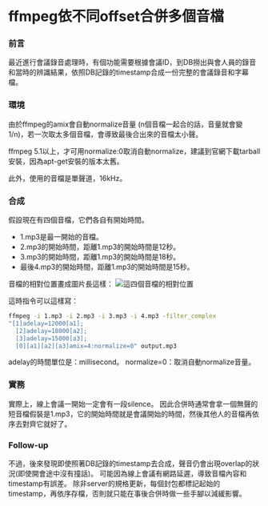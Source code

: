# ffmpeg依不同offset合併多個音檔

### 前言
最近進行會議錄音處理時，有個功能需要根據會議ID，到DB撈出與會人員的錄音和當時的辨識結果，依照DB記錄的timestamp合成一份完整的會議錄音和字幕檔。

### 環境
由於ffmpeg的amix會自動normalize音量 (n個音檔一起合的話，音量就會變1/n)，若一次取太多個音檔，會導致最後合出來的音檔太小聲。

ffmpeg 5.1以上，才可用normalize:0取消自動normalize，建議到官網下載tarball安裝，因為apt-get安裝的版本太舊。

此外，使用的音檔是單聲道，16kHz。

### 合成
假設現在有四個音檔，它們各自有開始時間。

- 1.mp3是最一開始的音檔。
- 2.mp3的開始時間，距離1.mp3的開始時間是12秒。
- 3.mp3的開始時間，距離1.mp3的開始時間是18秒。
- 最後4.mp3的開始時間，距離1.mp3的開始時間是15秒。

音檔的相對位置畫成圖片長這樣：
![這四個音檔的相對位置](https://miro.medium.com/max/720/1*5v3K1WIFnXEp7UCVxbCt5Q.png)

這時指令可以這樣寫：
```sh
ffmpeg -i 1.mp3 -i 2.mp3 -i 3.mp3 -i 4.mp3 -filter_complex 
"[1]adelay=12000[a1];
  [2]adelay=18000[a2];
  [3]adelay=15000[a3];
  [0][a1][a2][a3]amix=4:normalize=0" output.mp3
```
adelay的時間單位是：millisecond。
normalize=0：取消自動normalize音量。

### 實務
實際上，線上會議一開始一定會有一段silence。
因此合併時通常會拿一個無聲的短音檔假裝是1.mp3，它的開始時間就是會議開始的時間，然後其他人的音檔再依序去對齊它就好了。

### Follow-up
不過，後來發現即使照著DB記錄的timestamp去合成，聲音仍會出現overlap的狀況(即使開會途中沒有撞話)。
可能因為線上會議有網路延遲，導致音檔內容和timestamp有誤差。
除非server的規格更新，每個封包都標記起始的timestamp，再依序存檔，否則就只能在事後合併時做一些手腳以減緩影響。
